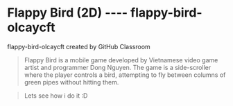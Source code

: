 # Flappy Bird (2D) ---- flappy-bird-olcaycft
flappy-bird-olcaycft created by GitHub Classroom

> Flappy Bird is a mobile game developed by Vietnamese video game artist and programmer Dong Nguyen. The game is a side-scroller where the player controls a bird, attempting to fly between columns of green pipes without hitting them.

> Lets see how i do it :D
